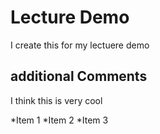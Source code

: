 # Lecture Demo

I create this for my lectuere demo

## additional Comments

I think this is very cool

*Item 1
*Item 2
*Item 3
